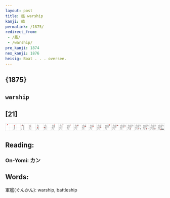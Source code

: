 ```yaml
---
layout: post
title: 艦 warship
kanji: 艦
permalink: /1875/
redirect_from:
 - /艦/
 - /warship/
pre_kanji: 1874
nex_kanji: 1876
heisig: Boat . . . oversee.
---
```


## {1875}

## `warship`

## [21]

<div class="stroke"><img src="../images/E889A6.png" /></div>

## Reading:

### On-Yomi: カン

## Words:

軍艦(ぐんかん): warship, battleship
